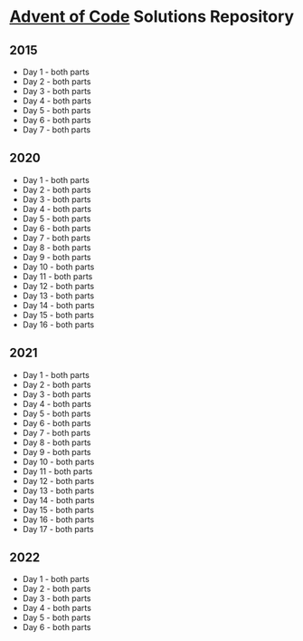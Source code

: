 # [Advent of Code](https://adventofcode.com "Advent of Code") Solutions Repository

## 2015

- Day 1 - both parts
- Day 2 - both parts
- Day 3 - both parts
- Day 4 - both parts
- Day 5 - both parts
- Day 6 - both parts
- Day 7 - both parts

## 2020

- Day 1 - both parts
- Day 2 - both parts
- Day 3 - both parts
- Day 4 - both parts
- Day 5 - both parts
- Day 6 - both parts
- Day 7 - both parts
- Day 8 - both parts
- Day 9 - both parts
- Day 10 - both parts
- Day 11 - both parts
- Day 12 - both parts
- Day 13 - both parts
- Day 14 - both parts
- Day 15 - both parts
- Day 16 - both parts

## 2021

- Day 1 - both parts
- Day 2 - both parts
- Day 3 - both parts
- Day 4 - both parts
- Day 5 - both parts
- Day 6 - both parts
- Day 7 - both parts
- Day 8 - both parts
- Day 9 - both parts
- Day 10 - both parts
- Day 11 - both parts
- Day 12 - both parts
- Day 13 - both parts
- Day 14 - both parts
- Day 15 - both parts
- Day 16 - both parts
- Day 17 - both parts

## 2022

- Day 1 - both parts
- Day 2 - both parts
- Day 3 - both parts
- Day 4 - both parts
- Day 5 - both parts
- Day 6 - both parts
